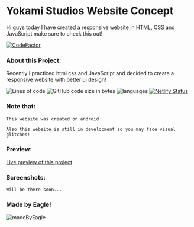 # Yokami Studios Website Concept

Hi guys today I have created a responsive website in HTML, CSS and JavaScript make sure to check this out!

[![CodeFactor](https://www.codefactor.io/repository/github/eagle1309/yokami-website-concept/badge/main)](https://www.codefactor.io/repository/github/eagle1309/yokami-website-concept/overview/main)

### About this Project:
Recently I practiced html css and JavaScript and decided to create a responsive website with better ui design!

![Lines of code](https://img.shields.io/tokei/lines/github/EAGLE1309/yokami-website-concept?color=%2300cc52)
![GitHub code size in bytes](https://img.shields.io/github/languages/code-size/EAGLE1309/yokami-website-concept?color=%2300cc52)
![languages](https://img.shields.io/github/languages/count/EAGLE1309/yokami-website-concept?color=%2300cc52)
[![Netlify Status](https://api.netlify.com/api/v1/badges/1a19b3ee-9614-4ad8-b253-80ef865fe7a7/deploy-status)](https://app.netlify.com/sites/zen-shockley-ffba98/deploys)
 

### Note that:
`This website was created on android`

`Also this website is still in development so you may face visual glitches!`

### Preview:
[Live preview of this project](https://yokami.ml/)

### Screenshots:
`Will be there soon...`

### Made by Eagle!
![madeByEagle](https://socialify.git.ci/EAGLE1309/yokami-website-concept/image?description=1&font=Inter&language=1&owner=1&pattern=Circuit%20Board&stargazers=1&theme=Dark)

